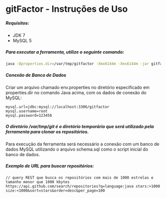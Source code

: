 gitFactor - Instruções de Uso
=========

##### Requisitos:

* JDK 7
* MySQL 5

##### Para executar a ferramenta, utilize o seguinte comando:

```bash
java -Dproperties.dir=/var/tmp/gitfactor -Xmx6144m -Xms6144m -jar gitfactor.jar /var/tmp/git
```

##### Conexão de Banco de Dados

Criar um arquivo chamado env.properties no diretório especificado em properties.dir no comando Java acima, com os dados de conexão do MySQL:

```
mysql.url=jdbc:mysql://localhost:3306/gitfactor
mysql.username=root
mysql.password=123456
```

##### O diretório /var/tmp/git é o diretório temporário que será utilizado pela ferramenta para clonar os repositórios.

Para execução da ferramenta será necessário a conexão com um banco de dados MySQL utilizando o arquivo schema.sql como o script inicial do banco de dados.

##### Exemplo de URL para buscar repositórios:

```
// query REST que busca os repositórios com mais de 1000 estrelas e tamanho menor que 1000 kbytes
https://api.github.com/search/repositories?q=language:java stars:>1000 size:<1000&sort=stars&order=desc&per_page=100
```

